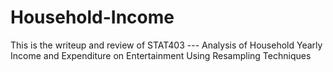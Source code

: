 # Household-Income
This is the writeup and review of STAT403 --- Analysis of Household Yearly Income and Expenditure on Entertainment Using Resampling Techniques
